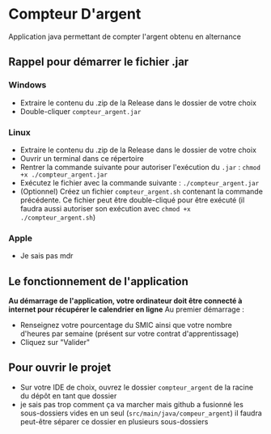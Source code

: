 # Compteur D'argent
Application java permettant de compter l'argent obtenu en alternance

## Rappel pour démarrer le fichier .jar
### Windows
- Extraire le contenu du .zip de la Release dans le dossier de votre choix
- Double-cliquer `compteur_argent.jar`
### Linux
- Extraire le contenu du .zip de la Release dans le dossier de votre choix
- Ouvrir un terminal dans ce répertoire
- Rentrer la commande suivante pour autoriser l'exécution du `.jar` : `chmod +x ./compteur_argent.jar`
- Exécutez le fichier avec la commande suivante : `./compteur_argent.jar`
- (Optionnel) Créez un fichier `compteur_argent.sh` contenant la commande précédente. Ce fichier peut être double-cliqué pour être exécuté (il faudra aussi autoriser son exécution avec `chmod +x ./compteur_argent.sh`)
### Apple
- Je sais pas mdr
## Le fonctionnement de l'application
**Au démarrage de l'application, votre ordinateur doit être connecté à internet pour récupérer le calendrier en ligne**
Au premier démarrage : 
- Renseignez votre pourcentage du SMIC ainsi que votre nombre d'heures par semaine (présent sur votre contrat d'apprentissage)
- Cliquez sur "Valider"
## Pour ouvrir le projet
- Sur votre IDE de choix, ouvrez le dossier `compteur_argent` de la racine du dépôt en tant que dossier
- je sais pas trop comment ça va marcher mais github a fusionné les sous-dossiers vides en un seul (`src/main/java/compeur_argent`) il faudra peut-être séparer ce dossier en plusieurs sous-dossiers
